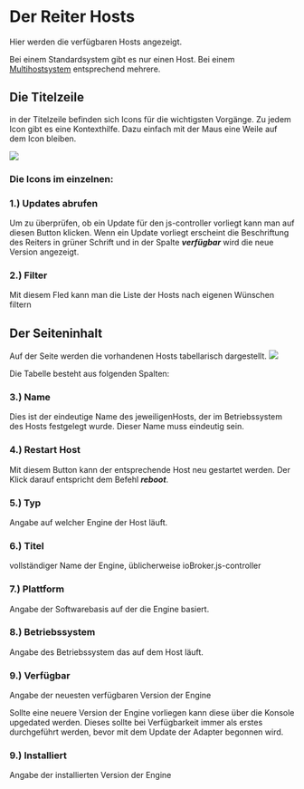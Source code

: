 # Der Reiter Hosts

Hier werden die verfügbaren Hosts angezeigt.

Bei einem Standardsystem gibt es nur einen Host. Bei einem [Multihostsystem](http://www.iobroker.net/?page_id=3068&lang=de) entsprechend mehrere.



## Die Titelzeile

in der Titelzeile befinden sich Icons für die wichtigsten Vorgänge. Zu jedem Icon gibt es eine Kontexthilfe. Dazu einfach mit der Maus eine Weile auf dem Icon bleiben.

[![](img/ioBroker_Adapter_admin_Hosts_icons.jpg)](img/ioBroker_Adapter_admin_Hosts_icons.jpg)

### **Die Icons im einzelnen:**

### **1.) Updates abrufen**

Um zu überprüfen, ob ein Update für den js-controller vorliegt kann man auf diesen Button klicken. Wenn ein Update vorliegt erscheint die Beschriftung des Reiters in grüner Schrift und in der Spalte _**verfügbar**_ wird die neue Version angezeigt.

### **2.) Filter**

Mit diesem Fled kann man die Liste der Hosts nach eigenen Wünschen filtern

## Der Seiteninhalt

Auf der Seite werden die vorhandenen Hosts tabellarisch dargestellt. [![](img/ioBroker_Adapter_admin_Hosts_01.jpg)](img/ioBroker_Adapter_admin_Hosts_01.jpg)

Die Tabelle besteht aus folgenden Spalten:

### **3.) Name**

Dies ist der eindeutige Name des jeweiligenHosts, der im Betriebssystem des Hosts festgelegt wurde. Dieser Name muss eindeutig sein.

### **4.) Restart Host**

Mit diesem Button kann der entsprechende Host neu gestartet werden. Der Klick darauf entspricht dem Befehl **_reboot_**.

### **5.) Typ**

Angabe auf welcher Engine der Host läuft.

### **6.) Titel**

vollständiger Name der Engine, üblicherweise ioBroker.js-controller

### **7.) Plattform**

Angabe der Softwarebasis auf der die Engine basiert.

### **8.) Betriebssystem**

Angabe des Betriebssystem das auf dem Host läuft.

### **9.) Verfügbar**

Angabe der neuesten verfügbaren Version der Engine

Sollte eine neuere Version der Engine vorliegen kann diese über die Konsole upgedated werden. Dieses sollte bei Verfügbarkeit immer als erstes durchgeführt werden, bevor mit dem Update der Adapter begonnen wird.

### **9.) Installiert**

Angabe der installierten Version der Engine